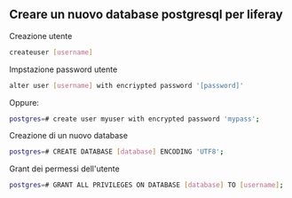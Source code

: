 ## Creare un nuovo database postgresql per liferay



Creazione utente

```bash
createuser [username]
```

Impstazione password utente

```bash
alter user [username] with encriypted password '[password]'
```

Oppure:

```bash
postgres=# create user myuser with encrypted password 'mypass';
```





Creazione di un nuovo database

```bash
postgres=# CREATE DATABASE [database] ENCODING 'UTF8';
```

Grant dei permessi dell'utente

```bash
postgres=# GRANT ALL PRIVILEGES ON DATABASE [database] TO [username];	
```

